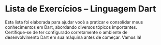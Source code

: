 # Lista de Exercícios – Linguagem Dart

Esta lista foi elaborada para ajudar você a praticar e consolidar meus conhecimentos em Dart, abordando diversos tópicos importantes.
Certifique-se de ter configurado corretamente o ambiente de desenvolvimento Dart em sua máquina antes de começar. Vamos lá!
